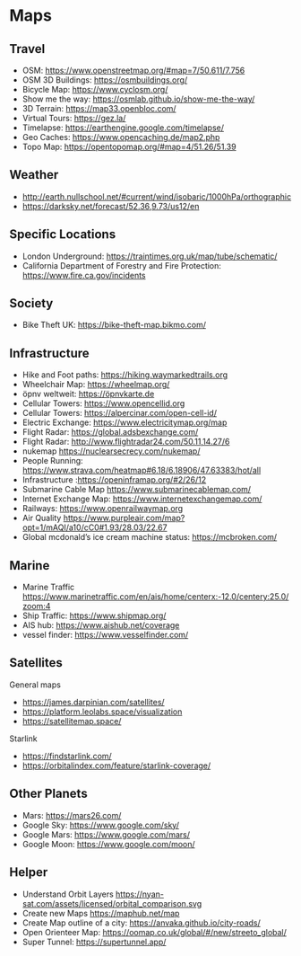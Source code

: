 # Maps

## Travel

- OSM: <https://www.openstreetmap.org/#map=7/50.611/7.756>
- OSM 3D Buildings: <https://osmbuildings.org/>
- Bicycle Map: <https://www.cyclosm.org/>
- Show me the way: <https://osmlab.github.io/show-me-the-way/>
- 3D Terrain: <https://map33.openbloc.com/>
- Virtual Tours: <https://gez.la/>
- Timelapse: <https://earthengine.google.com/timelapse/>
- Geo Caches: <https://www.opencaching.de/map2.php>
- Topo Map: <https://opentopomap.org/#map=4/51.26/51.39>

## Weather

- <http://earth.nullschool.net/#current/wind/isobaric/1000hPa/orthographic>
- <https://darksky.net/forecast/52.36,9.73/us12/en>

## Specific Locations

- London Underground: <https://traintimes.org.uk/map/tube/schematic/>
- California Department of Forestry and Fire Protection: <https://www.fire.ca.gov/incidents>

## Society

- Bike Theft UK: <https://bike-theft-map.bikmo.com/>

## Infrastructure

- Hike and Foot paths: <https://hiking.waymarkedtrails.org>
- Wheelchair Map: <https://wheelmap.org/>
- öpnv weltweit: <https://öpnvkarte.de>
- Cellular Towers: <https://www.opencellid.org>
- Cellular Towers: <https://alpercinar.com/open-cell-id/>
- Electric Exchange: <https://www.electricitymap.org/map>
- Flight Radar: <https://global.adsbexchange.com/>
- Flight Radar: <http://www.flightradar24.com/50.11,14.27/6>
- nukemap <https://nuclearsecrecy.com/nukemap/>
- People Running: <https://www.strava.com/heatmap#6.18/6.18906/47.63383/hot/all>
- Infrastructure :<https://openinframap.org/#2/26/12>
- Submarine Cable Map <https://www.submarinecablemap.com/>
- Internet Exchange Map: <https://www.internetexchangemap.com/>
- Railways: <https://www.openrailwaymap.org>
- Air Quality <https://www.purpleair.com/map?opt=1/mAQI/a10/cC0#1.93/28.03/22.67>
- Global mcdonald’s ice cream machine status: <https://mcbroken.com/>

## Marine

- Marine Traffic <https://www.marinetraffic.com/en/ais/home/centerx:-12.0/centery:25.0/zoom:4>
- Ship Traffic: <https://www.shipmap.org/>
- AIS hub: <https://www.aishub.net/coverage>
- vessel finder: <https://www.vesselfinder.com/>

## Satellites

General maps

- <https://james.darpinian.com/satellites/>
- <https://platform.leolabs.space/visualization>
- <https://satellitemap.space/>

Starlink

- <https://findstarlink.com/>
- <https://orbitalindex.com/feature/starlink-coverage/>

## Other Planets

- Mars: <https://mars26.com/>
- Google Sky: <https://www.google.com/sky/>
- Google Mars: <https://www.google.com/mars/>
- Google Moon: <https://www.google.com/moon/>

## Helper

- Understand Orbit Layers <https://nyan-sat.com/assets/licensed/orbital_comparison.svg>
- Create new Maps <https://maphub.net/map>
- Create Map outline of a city: <https://anvaka.github.io/city-roads/>
- Open Orienteer Map: <https://oomap.co.uk/global/#/new/streeto_global/>
- Super Tunnel: <https://supertunnel.app/>
